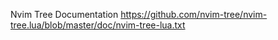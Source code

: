 Nvim Tree Documentation https://github.com/nvim-tree/nvim-tree.lua/blob/master/doc/nvim-tree-lua.txt

